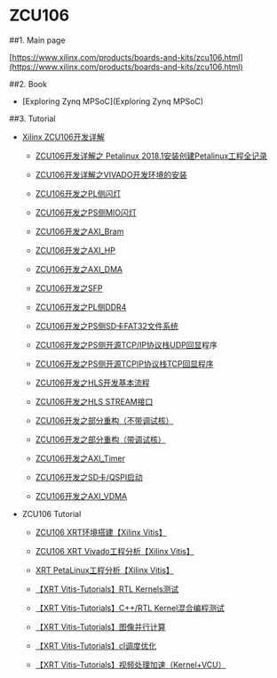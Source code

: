 ZCU106
===



##1. Main page

[https://www.xilinx.com/products/boards-and-kits/zcu106.html](https://www.xilinx.com/products/boards-and-kits/zcu106.html)

##2. Book

- [Exploring Zynq MPSoC](Exploring Zynq MPSoC)

##3. Tutorial

- [Xilinx ZCU106开发详解](https://blog.csdn.net/lixiaolin126/article/details/83998558)

    - [ZCU106开发详解之 Petalinux 2018.1安装创建Petalinux工程全记录](https://blog.csdn.net/lixiaolin126/article/details/84000082)

    - [ZCU106开发详解之VIVADO开发环境的安装](https://blog.csdn.net/lixiaolin126/article/details/83956703)

    - [ZCU106开发之PL侧闪灯](https://blog.csdn.net/lixiaolin126/article/details/83956855)

    - [ZCU106开发之PS侧MIO闪灯](https://blog.csdn.net/lixiaolin126/article/details/83957270)

    - [ZCU106开发之AXI_Bram](https://blog.csdn.net/lixiaolin126/article/details/83957876)

    - [ZCU106开发之AXI_HP](https://blog.csdn.net/lixiaolin126/article/details/83958127)

    - [ZCU106开发之AXI_DMA](https://blog.csdn.net/lixiaolin126/article/details/83958179)

    - [ZCU106开发之SFP](https://blog.csdn.net/lixiaolin126/article/details/83958289)

    - [ZCU106开发之PL侧DDR4](https://blog.csdn.net/lixiaolin126/article/details/83958665)

    - [ZCU106开发之PS侧SD卡FAT32文件系统](https://blog.csdn.net/lixiaolin126/article/details/83959214)

    - [ZCU106开发之PS侧开源TCP/IP协议栈UDP回显](https://blog.csdn.net/lixiaolin126/article/details/83959349)程序
  
    - [ZCU106开发之PS侧开源TCPIP协议栈TCP回显程序](https://blog.csdn.net/lixiaolin126/article/details/83959533)

    - [ZCU106开发之HLS开发基本流程](https://blog.csdn.net/lixiaolin126/article/details/83959666)

    - [ZCU106开发之HLS STREAM接口](https://blog.csdn.net/lixiaolin126/article/details/83959708)

    - [ZCU106开发之部分重构（不带调试核）](https://blog.csdn.net/lixiaolin126/article/details/84502737)

    - [ZCU106开发之部分重构（带调试核）](https://blog.csdn.net/lixiaolin126/article/details/84502775)

    - [ZCU106开发之AXI_Timer](https://blog.csdn.net/lixiaolin126/article/details/84778291)

    - [ZCU106开发之SD卡/QSPI启动](https://blog.csdn.net/lixiaolin126/article/details/84778326)

    - [ZCU106开发之AXI_VDMA ](https://blog.csdn.net/lixiaolin126/article/details/84925081)
    
- ZCU106 Tutorial

    - [ZCU106 XRT环境搭建【Xilinx Vitis】](https://blog.csdn.net/vacajk/article/details/103434559)
    
    - [ZCU106 XRT Vivado工程分析【Xilinx Vitis】](https://blog.csdn.net/vacajk/article/details/103542739)

    - [XRT PetaLinux工程分析【Xilinx Vitis】](https://blog.csdn.net/vacajk/article/details/103543175)
    
    - [【XRT Vitis-Tutorials】RTL Kernels测试](https://blog.csdn.net/vacajk/article/details/103543748)
    
    - [【XRT Vitis-Tutorials】C++/RTL Kernel混合编程测试](https://blog.csdn.net/vacajk/article/details/103549318)
    
    - [【XRT Vitis-Tutorials】图像并行计算](https://blog.csdn.net/vacajk/article/details/105321711)
    
    - [【XRT Vitis-Tutorials】cl调度优化](https://blog.csdn.net/vacajk/article/details/105330036)
    
    - [【XRT Vitis-Tutorials】视频处理加速（Kernel+VCU）](https://blog.csdn.net/vacajk/article/details/105354299)